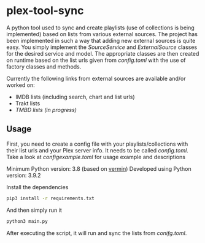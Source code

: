 # plex-tool-sync

A python tool used to sync and create playlists (use of collections is being implemented) based on lists from various external sources. The project has been implemented in such a way that adding new external sources is quite easy. You simply implement the _SourceService_ and _ExternalSource_ classes for the desired service and model. The appropriate classes are then created on runtime based on the list urls given from _config.toml_ with the use of factory classes and methods.

Currently the following links from external sources are available and/or worked on:

-   IMDB lists (including search, chart and list urls)
-   Trakt lists
-   _TMBD lists (in progress)_

## Usage

First, you need to create a config file with your playlists/collections with their list urls and your Plex server info. It needs to be called _config.toml_. Take a look at _configexample.toml_ for usage example and descriptions

Minimum Python version: 3.8 (based on [vermin](http://ace.ajax.org))
Developed using Python version: 3.9.2

Install the dependencies

```sh
pip3 install -r requirements.txt
```

And then simply run it

```sh
python3 main.py
```

After executing the script, it will run and sync the lists from _conifg.toml_.
